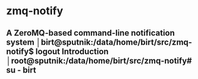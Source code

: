 zmq-notify
==========

A ZeroMQ-based command-line notification system
                                                                               │birt@sputnik:/data/home/birt/src/zmq-notify$ logout
Introduction                                                                   │root@sputnik:/data/home/birt/src/zmq-notify# su - birt
------------    